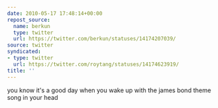 ```yaml
---
date: 2010-05-17 17:48:14+00:00
repost_source:
  name: berkun
  type: twitter
  url: https://twitter.com/berkun/statuses/14174207039/
source: twitter
syndicated:
- type: twitter
  url: https://twitter.com/roytang/statuses/14174623919/
title: ''
---
```


you know it's a good day when you wake up with the james bond theme song in your head